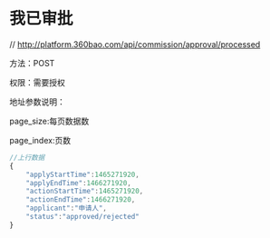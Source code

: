 # 我已审批

// http://platform.360bao.com/api/commission/approval/processed

方法：POST

权限：需要授权

地址参数说明：

page_size:每页数据数

page_index:页数

```javascript
//上行数据
{
    "applyStartTime":1465271920,
    "applyEndTime":1466271920,
    "actionStartTime":1465271920,
    "actionEndTime":1466271920,
    "applicant":"申请人",
    "status":"approved/rejected"
}
```

